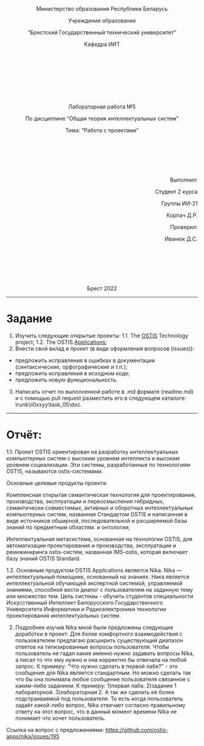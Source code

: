 <p align="center"> Министерство образования Республики Беларусь</p>
<p align="center">Учреждение образования</p>
<p align="center">“Брестский Государственный технический университет”</p>
<p align="center">Кафедра ИИТ</p>
<br><br><br><br><br><br><br>
<p align="center">Лабораторная работа №5</p>
<p align="center">По дисциплине “Общая теория интеллектуальных систем”</p>
<p align="center">Тема: “Работа с проектами”</p>
<br><br><br><br><br>
<p align="right">Выполнил:</p>
<p align="right">Студент 2 курса</p>
<p align="right">Группы ИИ-21</p>
<p align="right">Корпач Д.Р.</p>
<p align="right">Проверил:</p>
<p align="right">Иванюк Д.С.</p>
<br><br><br><br><br>
<p align="center">Брест 2022</p>

---

# Задание #
1.  Изучить следующие открытые проекты:
  1.1.  The [OSTIS](https://github.com/ostis-ai) Technology project;
  1.2.  The OSTIS [Applications](https://github.com/ostis-apps);
2.  Внести свой вклад в проект (в виде оформления вопросов (issues)):
- предложить исправления в ошибках в документации (синтаксические, орфографические и т.п.);
- предложить исправления в исходном коде;
- предложить новую функциональность.

3.  Написать отчет по выполненной работе в .md формате (readme.md) и с помощью pull request разместить его в следующем каталоге: trunk\ii0xxyy\task_05\doc.

---
# Отчёт: #
1.1. Проект OSTIS ориентирован на разработку интеллектуальных компьютерных систем с высоким уровнем интеллекта и высоким уровнем социализации. Эти системы, разработанные по технологиям OSTIS, называются ostis-системами.

Основные целевые продукты проекта:

Комплексная открытая семантическая технология для проектирования, производства, эксплуатации и переосмысления гибридных, семантически совместимых, активных и оборотных интеллектуальных компьютерных систем, названная Стандартом OSTIS и написанная в виде источников обширной, последовательной и расширяемой базы знаний по предметным областям. и онтологии;

Интеллектуальная метасистема, основанная на технологии OSTIS, для автоматизации проектирования и производства, эксплуатации и реинжиниринга ostis-систем, названная IMS-ostis, которая включает базу знаний OSTIS Standard.

1.2. Основным продуктом OSTIS Applications является Nika. Nika — интеллектуальный помощник, основанный на знаниях. Ника является интеллектуальной обучающей экспертной системой, управляемой знаниями, способной вести диалог с пользователем на заданную тему или множество тем. Цель системы - обучить студентов специальности Искусственный Интеллект Белорусского Государственного Университета Информатики и Радиоэлектроники технологии проектирования интеллектуальных систем.

2. Подробнее изучив Nika мной были предложены следующие доработки в проект:
Для более комфортного взаимодействия с пользователем предлагаю расширить существующий диапазон ответов на типизированные вопросы пользователя. Чтобы пользователь не гадал какие именно нужно задавать вопросы Nika, а писал то что ему нужно и она корректно бы отвечала на любой запрос.
К примеру:
"Что нужно сделать в первой лабе?" - это сообщение для Nika является стандартным. Но можно сделать так что бы она понимала любое сообщение пользователя связанное с каким-либо заданием.
К примеру:
1)первая лаба.
2)задание 1 лабораторной.
3)лабораторная 2.
А так же сделать её более подстраиваемой под пользователя. То есть когда пользователь задаёт какой-либо вопрос, Nika отвечает согласно правильному ответу на этот вопрос, что в данный момент времени Nika не понимает что хочет пользователь.

Ссылка на вопрос с предложениями: https://github.com/ostis-apps/nika/issues/195
